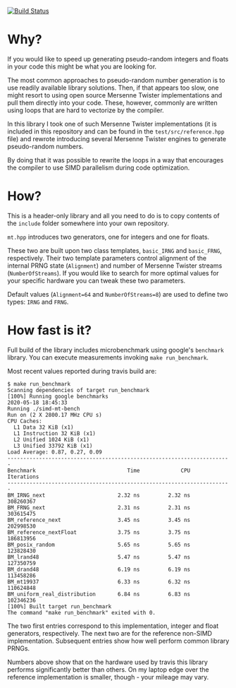 [![Build Status](https://travis-ci.com/WojciechMigda/SIMD-MT.svg?branch=master)](https://travis-ci.com/WojciechMigda/SIMD-MT)

# Why?
If you would like to speed up generating pseudo-random integers and floats in your code this might be what you are looking for.

The most common approaches to pseudo-random number generation is to use readily available library solutions. Then, if that appears too slow, one might resort to using open source Mersenne Twister implementations and pull them directly into your code. These, however, commonly are written using loops that are hard to vectorize by the compiler.

In this library I took one of such Mersenne Twister implementations (it is included in this repository and can be found in the `test/src/reference.hpp` file) and rewrote introducing several Mersenne Twister engines to generate pseudo-random numbers.

By doing that it was possible to rewrite the loops in a way that encourages the compiler to use SIMD parallelism during code optimization.

# How?
This is a header-only library and all you need to do is to copy contents of the `include` folder somewhere into your own repository.

`mt.hpp` introduces two generators, one for integers and one for floats.

These two are built upon two class templates, `basic_IRNG` and `basic_FRNG`, respectively.
Their two template parameters control alignment of the internal PRNG state (`Alignment`) and number of Mersenne Twister streams (`NumberOfStreams`). If you would like to search for more optimal values for your specific hardware you can tweak these two parameters.

Default values (`Alignment=64` and `NumberOfStreams=8`) are used to define two types: `IRNG` and `FRNG`.

# How fast is it?
Full build of the library includes microbenchmark using google's `benchmark` library. You can execute measurements invoking `make run_benchmark`.

Most recent values reported during travis build are:
```
$ make run_benchmark
Scanning dependencies of target run_benchmark
[100%] Running google benchmarks
2020-05-18 18:45:33
Running ./simd-mt-bench
Run on (2 X 2800.17 MHz CPU s)
CPU Caches:
  L1 Data 32 KiB (x1)
  L1 Instruction 32 KiB (x1)
  L2 Unified 1024 KiB (x1)
  L3 Unified 33792 KiB (x1)
Load Average: 0.87, 0.27, 0.09
-----------------------------------------------------------------------
Benchmark                             Time             CPU   Iterations
-----------------------------------------------------------------------
BM_IRNG_next                       2.32 ns         2.32 ns    308260367
BM_FRNG_next                       2.31 ns         2.31 ns    303615475
BM_reference_next                  3.45 ns         3.45 ns    202998530
BM_reference_nextFloat             3.75 ns         3.75 ns    186813956
BM_posix_random                    5.65 ns         5.65 ns    123828430
BM_lrand48                         5.47 ns         5.47 ns    127350759
BM_drand48                         6.19 ns         6.19 ns    113458286
BM_mt19937                         6.33 ns         6.32 ns    110624848
BM_uniform_real_distribution       6.84 ns         6.83 ns    102346236
[100%] Built target run_benchmark
The command "make run_benchmark" exited with 0.
```
The two first entries correspond to this implementation, integer and float generators, respectively. The next two are for the reference non-SIMD implementation. Subsequent entries show how well perform common library PRNGs.

Numbers above show that on the hardware used by travis this library performs significantly better than others. On my laptop edge over the reference implementation is smaller, though - your mileage may vary.